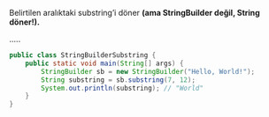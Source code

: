 Belirtilen aralıktaki substring’i döner **(ama StringBuilder değil, String döner!).**

.....

```java
public class StringBuilderSubstring {
    public static void main(String[] args) {
        StringBuilder sb = new StringBuilder("Hello, World!");
        String substring = sb.substring(7, 12);
        System.out.println(substring); // "World"
    }
}
```